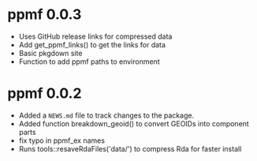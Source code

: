 # ppmf 0.0.3
* Uses GitHub release links for compressed data
* Add get_ppmf_links() to get the links for data
* Basic pkgdown site
* Function to add ppmf paths to environment

# ppmf 0.0.2
* Added a `NEWS.md` file to track changes to the package.
* Added function breakdown_geoid() to convert GEOIDs into component parts
* fix typo in ppmf_ex names
* Runs tools::resaveRdaFiles('data/') to compress Rda for faster install
